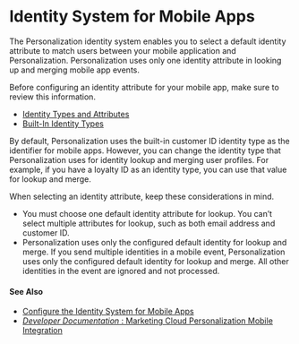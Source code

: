 

# Identity System for Mobile Apps

The Personalization identity system enables you to select a default identity
attribute to match users between your mobile application and Personalization.
Personalization uses only one identity attribute in looking up and merging
mobile app events.

Before configuring an identity attribute for your mobile app, make sure to
review this information.

  * [Identity Types and Attributes](https://help.salesforce.com/s/articleView?id=sf.mc_pers_identity_type_attributes.htm&language=en_US&type=5 "Personalization’s identity system uses deterministic matching to create a Unified Customer Profile for each of your customers. Specific identifiers, called identity types, determine how to process web events, API events, and channel events to identify users from various sources. Personalization includes several built-in identity types, such as email address and customer ID. If the built-in identity types don’t meet the needs of your organization, you can create additional identity types.")
  * [Built-In Identity Types](https://help.salesforce.com/s/articleView?id=sf.mc_pers_identity_type_built_in.htm&language=en_US&type=5 "Identity types are specific identifiers that determine how Personalization processes web events, API events, and channel events to identify users from various sources. Personalization includes several built-in identity types, such as email address and customer ID. The built-in identity types don’t require configuration other than setting up event capture mechanisms, such as the sitemap or ETL jobs.")

By default, Personalization uses the built-in customer ID identity type as the
identifier for mobile apps. However, you can change the identity type that
Personalization uses for identity lookup and merging user profiles. For
example, if you have a loyalty ID as an identity type, you can use that value
for lookup and merge.

When selecting an identity attribute, keep these considerations in mind.

  * You must choose one default identity attribute for lookup. You can’t select multiple attributes for lookup, such as both email address and customer ID.
  * Personalization uses only the configured default identity for lookup and merge. If you send multiple identities in a mobile event, Personalization uses only the configured default identity for lookup and merge. All other identities in the event are ignored and not processed.

#### See Also

  * [Configure the Identity System for Mobile Apps](https://help.salesforce.com/s/articleView?id=sf.mc_pers_identity_mobile_apps_configure.htm&language=en_US&type=5 "Select the identity attribute that Personalization uses for identity lookup and merging user profiles in mobile apps. If you have active mobile app campaigns, changing this setting can impact the content that appears for those campaigns.")
  * [ _Developer Documentation_ : Marketing Cloud Personalization Mobile Integration](https://developer.salesforce.com/docs/marketing/personalization/guide/mobile-integration.html)


